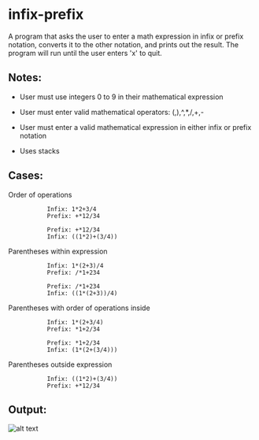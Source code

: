 # infix-prefix
A program that asks the user to enter a math expression in infix
or prefix notation, converts it to the other notation, and prints
out the result. The program will run until the user enters 'x' to
quit.

## Notes:
- User must use integers 0 to 9 in their mathematical expression

- User must enter valid mathematical operators: (,),^,*,/,+,-

- User must enter a valid mathematical expression in either
infix or prefix notation

- Uses stacks

## Cases: 
Order of operations
```
	       Infix: 1*2+3/4
	       Prefix: +*12/34

	       Prefix: +*12/34
	       Infix: ((1*2)+(3/4))
```         

Parentheses within expression
```
	       Infix: 1*(2+3)/4
	       Prefix: /*1+234

	       Prefix: /*1+234
	       Infix: ((1*(2+3))/4)
```        

Parentheses with order of operations inside
```
	       Infix: 1*(2+3/4)
	       Prefix: *1+2/34

	       Prefix: *1+2/34
	       Infix: (1*(2+(3/4)))
```

Parentheses outside expression	
```
	       Infix: ((1*2)+(3/4))
	       Prefix: +*12/34
```

## Output:
![alt text](https://user-images.githubusercontent.com/34634457/34195323-c7b36af8-e511-11e7-83b6-6c95778b2da7.png)
